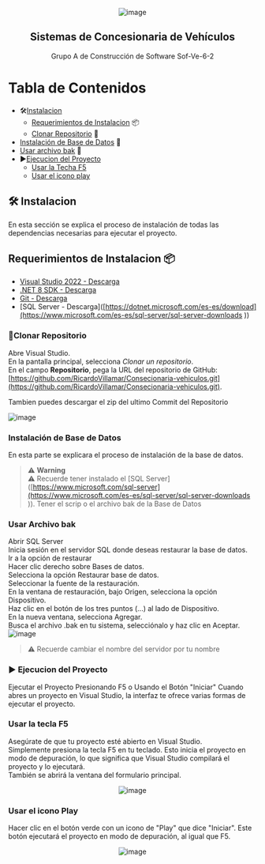 <div align="center">

![image](https://github.com/user-attachments/assets/f23d3406-39c5-438a-8a20-46cafc80052a)

## Sistemas de Concesionaria de Vehículos 

 Grupo A de Construcción de Software Sof-Ve-6-2

</div>

# Tabla de Contenidos
- 🛠[Instalacion](#instalacion)
  - [Requerimientos de Instalacion](#requerimientos-de-instalacion) 📦  
  - [Clonar Repositorio](#clonar-repositorio) 📝
-  [Instalación de Base de Datos](#instacion-de-base-de-datos) 📝  
  - [Usar archivo bak](#usar-archivo-bak) 📝  
- ▶️[Ejecucion del Proyecto](#ejecucion-del-proyecto)
  - [Usar la Techa F5](#usar-la-tecla-F5) 
  - [Usar el icono play](#usar-el-icono-play)  
## 🛠 Instalacion
En esta sección se explica el proceso de instalación de todas las dependencias necesarias para ejecutar el proyecto.

## Requerimientos de Instalacion 📦
- [Visual Studio 2022 - Descarga]( https://visualstudio.microsoft.com/es/)
- [.NET 8 SDK - Descarga](https://dotnet.microsoft.com/es-es/download)
- [Git - Descarga]( [https://visualstudio.microsoft.com/es/](https://git-scm.com/))
- [SQL Server - Descarga]([https://dotnet.microsoft.com/es-es/download](https://www.microsoft.com/es-es/sql-server/sql-server-downloads ))

### 📝Clonar Repositorio
Abre Visual Studio.  
En la pantalla principal, selecciona *Clonar un repositorio*.  
En el campo **Repositorio**, pega la URL del repositorio de GitHub:    
   [https://github.com/RicardoVillamar/Consecionaria-vehiculos.git](https://github.com/RicardoVillamar/Consecionaria-vehiculos.git).

Tambien puedes descargar el zip del ultimo Commit del Repositorio

![image](https://github.com/user-attachments/assets/6014994f-9a31-4d89-a7cb-c7ddd71c4e6b)

### Instalación de Base de Datos
En esta parte se explicara el proceso de instalación de la base de datos.
> ⚠️ **Warning**  
> ⚠️ Recuerde tener instalado el [SQL Server]([https://www.microsoft.com/sql-server](https://www.microsoft.com/es-es/sql-server/sql-server-downloads )).
Tener el scrip o el archivo bak de la Base de Datos
### Usar Archivo bak
Abrir SQL Server  
Inicia sesión en el servidor SQL donde deseas restaurar la base de datos.  
Ir a la opción de restaurar  
Hacer clic derecho sobre Bases de datos.   
Selecciona la opción Restaurar base de datos.  
Seleccionar la fuente de la restauración.  
En la ventana de restauración, bajo Origen, selecciona la opción Dispositivo.  
Haz clic en el botón de los tres puntos (...) al lado de Dispositivo.  
En la nueva ventana, selecciona Agregar.  
Busca el archivo .bak en tu sistema, selecciónalo y haz clic en Aceptar.  
![image](https://github.com/user-attachments/assets/c3d59ace-0070-460a-920c-c82815947f11)

> ⚠️ Recuerde cambiar el nombre del servidor por tu nombre


### ▶️ Ejecucion del Proyecto
Ejecutar el Proyecto Presionando F5 o Usando el Botón "Iniciar"
Cuando abres un proyecto en Visual Studio, la interfaz te ofrece varias formas de ejecutar el proyecto.   

### Usar la tecla F5
Asegúrate de que tu proyecto esté abierto en Visual Studio.  
Simplemente presiona la tecla F5 en tu teclado. Esto inicia el proyecto en modo de depuración, lo que significa que Visual Studio compilará el proyecto y lo ejecutará.  
También se abrirá la ventana del formulario principal.  
<div align="center">
 
![image](https://github.com/user-attachments/assets/b089082d-695d-4bf7-ad12-87bd2b5d3c8c)

</div>

### Usar el icono Play
Hacer clic en el botón verde con un icono de "Play" que dice "Iniciar".
Este botón ejecutará el proyecto en modo de depuración, al igual que F5.  
<div align="center">
 
![image](https://github.com/user-attachments/assets/f5ccc0c0-b1f8-4707-a8c6-50fb4c83908a)

</div>
